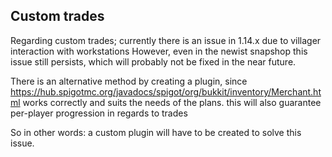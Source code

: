 ## Custom trades

Regarding custom trades; currently there is an issue in 1.14.x due to villager interaction with workstations
However, even in the newist snapshop this issue still persists, which will probably not be fixed in the near future.

There is an alternative method by creating a plugin, since https://hub.spigotmc.org/javadocs/spigot/org/bukkit/inventory/Merchant.html works
correctly and suits the needs of the plans. this will also guarantee per-player progression in regards to trades

So in other words: a custom plugin will have to be created to solve this issue.
